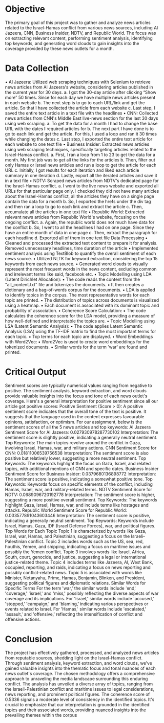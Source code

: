#  Objective 
The primary goal of this project was to gather and analyze news articles related to the Israel-Hamas conflict from various news sources, including Al Jazeera, CNN, 
Business Insider, NDTV, and Republic World. The focus was on extracting relevant content, performing sentiment analysis, identifying top keywords, and generating 
word clouds to gain insights into the coverage provided by these news outlets for a month.
# Data Collection 
  • Al Jazeera: Utilized web scraping techniques with Selenium to retrieve news articles from Al Jazeera's website, considering articles published in the current 
  year for 30 days.
      a. I got the 30-day article after clicking “Show more” 50 times. Since for each day we have multiple news articles present in each website
      b. The next step is to go to each URL/link and get the article. So that I have collected the article from each website
      c. Last step, I saved the entire text article in a text file with the headlines
  • CNN: Collected news articles from CNN's Middle East live-news section for the last 30 days using web scraping.
      a. To get the data for a month I had to change the base URL with the dates I required articles for
      b. The next part I have done is to go to each link and get the article. For this, I used a loop and ran it 30 times while changing the dates
      c. Last step, I exported the entire text article for each website to one text file
  • Business Insider: Extracted news articles using web scraping techniques, specifically targeting articles related to the Israel-Hamas conflict.
      a. First, I ran a loop from 1 to 23 to get the data for a month. My first job was to get all the links for the articles
      b. Then, filter out only Hamas or Israel news articles and run a loop to get the article for each URL
      c. Initially, I got results for each iteration and liked each article summary in one iteration
      d. Lastly, export all the iterated articles and save it in a text file
  • NDTV: Scraped news articles from NDTV's dedicated page for the Israel-Hamas conflict.
      a. I went to the live news website and exported all URLs for that particular page only. I checked they did not have
      many articles about the Israel-Hamas conflict, all the articles they have on a single page contain the data for a month
      b. So, I exported the hrefs under the div tag and then ran a loop to go to each link and extract the article
      c. Then, accumulate all the articles in one text file
  • Republic World: Extracted relevant news articles from Republic World's website, focusing on the ongoing conflict.
      a. Again, the republic world does not much have data for the conflict
      b. So, I went to all the headlines I had on one page. Since they have an entire month of data in one page
      c. Then, extract the paragraph for each headline
      d. Exported all of them in one text file
  Data Processing 
    • Cleaned and processed the extracted text content to prepare it for analysis. Removed unnecessary headlines, time duration of the article
    • Implemented sentiment analysis using TextBlob to quantify the overall sentiment of each news source.
    • Utilized NLTK for keyword extraction, considering the top 15 keywords from each news source.
    • Generated word clouds to visually represent the most frequent words in the news content, excluding common and irrelevant terms like said, facebook etc.
    • Topic Modelling using LDA (Latent Dirichlet Allocation):
        ▪ The code reads the content from the "all_content.txt" file and tokenizes the documents.
        ▪ It then creates a dictionary and a bag-of-words corpus for the documents.
        ▪ LDA is applied to identify topics in the corpus. The most representative words for each topic are printed.
        ▪ The distribution of topics across documents is visualized using a heatmap.
        ▪ Each document is associated with its dominant topic and probability of association.
    • Coherence Score Calculation:
        ▪ The code calculates the coherence score for the LDA model, providing a measure of how well-defined and interpretable the topics are.
    • Topic Modelling using LSA (Latent Semantic Analysis):
        ▪ The code applies Latent Semantic Analysis (LSA) using the TF-IDF matrix to find the most important terms for each topic.
        ▪ Top terms for each topic are displayed.
    • Word Embeddings with Word2Vec:
        ▪ Word2Vec is used to create word embeddings for the tokenized documents.
        ▪ Similar words for the term 'war' are found and printed.
# Critical Output 
Sentiment scores are typically numerical values ranging from negative to positive. The sentiment analysis, keyword extraction, and word clouds provide valuable insights 
into the focus and tone of each news outlet's coverage. Here's a general interpretation for positive sentiment since all our article got positive scores:
Positive Sentiment (Score > 0): A positive sentiment score indicates that the overall tone of the text is positive. It suggests that the language used in the content 
expresses favourable opinions, satisfaction, or optimism.
For our assignment, below is the sentiment scores of all the 5 news articles and top keywords:
Al Jazeera 
    Sentiment Score for Al Jazeera: 0.027930978287730102
    Interpretation: The sentiment score is slightly positive, indicating a generally neutral sentiment.
    Top Keywords: The main topics revolve around the conflict in Gaza, involving Israel, Hamas, war, and military actions.
CNN 
    Sentiment Score for CNN: 0.01811006539756538
    Interpretation: The sentiment score is also positive but relatively lower, suggesting a more neutral sentiment.
    Top Keywords: The keywords highlight the focus on Gaza, Israel, and related topics, with additional mentions of CNN and specific dates.
Business Insider 
    Sentiment Score for Business Insider: 0.0379680136898772
    Interpretation: The sentiment score is positive, indicating a somewhat positive tone.
    Top Keywords: Keywords focus on specific elements of the conflict, including Hamas, Israel, war, and military-related terms.
NDTV 
    Sentiment Score for NDTV: 0.0689096720192778
    Interpretation: The sentiment score is higher, suggesting a more positive overall sentiment.
    Top Keywords: The keywords highlight Gaza, Israel, Hamas, war, and include terms like hostages and attacks.
Republic World 
    Sentiment Score for Republic World: 0.033577891043603446
    Interpretation: The sentiment score is positive, indicating a generally neutral sentiment.
    Top Keywords: Keywords include Israel, Hamas, Gaza, IDF (Israel Defense Forces), war, and political figures.
Top Words for Each Topic 
        Topic 1 is characterized by words like Gaza, Israel, war, Hamas, and Palestinian, suggesting a focus on the Israeli-Palestinian conflict.
        Topic 2 includes words such as the US, sea, red, houthis, Yemen, and shipping, indicating a focus on maritime issues and possibly the Yemen conflict.
        Topic 3 involves words like Israel, Africa, South, court, genocide, and justice, suggesting a legal or international justice-related theme.
        Topic 4 includes terms like Jazeera, Al, West Bank, occupied, reporting, and raids, indicating a focus on news reporting and possibly conflict-related news.
        Topic 5 is associated with words like Minister, Netanyahu, Prime, Hamas, Benjamin, Blinken, and President, suggesting political figures and diplomatic 
        relations.
Similar Words for Specific Terms 
      For the term 'war,' the similar words include 'end,' 'coverage,' 'israel,' and 'miss,' possibly reflecting the diverse aspects of war coverage and its 
      implications.
      For 'Israel,' similar words include 'accused,' 'stopped,' 'campaign,' and 'blaming,' indicating various perspectives or events related to Israel.
      For 'Hamas,' similar words include 'escalated,' 'assault,' and 'offensive,' reflecting the intensification of conflict and offensive actions.
# Conclusion 
  The project has effectively gathered, processed, and analyzed news articles from reputable sources, shedding light on the Israel-Hamas conflict. Through 
  sentiment analysis, keyword extraction, and word clouds, we've gained valuable insights into the thematic focus and tonal nuances of each news outlet's 
  coverage. The chosen methodology offers a comprehensive approach to unraveling the media landscape surrounding this enduring conflict.
  The analysis has unveiled a diverse array of topics, ranging from the Israeli-Palestinian conflict and maritime issues to legal considerations, news reporting, 
  and prominent political figures. The coherence score of 0.5336 signals a moderate level of consistency in the identified topics.
  It's crucial to emphasize that our interpretation is grounded in the identified topics and their associated words, providing nuanced insights into the 
  prevailing themes within the corpus
